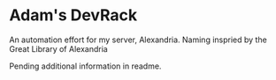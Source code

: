 # Adam's DevRack
An automation effort for my server, Alexandria. Naming inspried by the Great Library of Alexandria

Pending additional information in readme.
